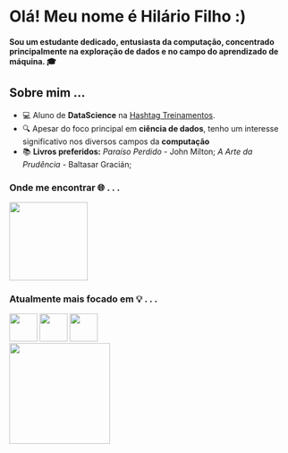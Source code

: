 # Olá! Meu nome é Hilário Filho :)
#### Sou um estudante dedicado, entusiasta da computação, concentrado principalmente na exploração de dados e no campo do aprendizado de máquina. 🎓
## Sobre mim ...
<ul>
  <li>
    💻 Aluno de <strong>DataScience</strong> na <a href="https://www.hashtagtreinamentos.com/?origemurl=75502579145&gad_source=1&gclid=CjwKCAiAq4KuBhA6EiwArMAw1AlLVz7NZ-Uk1U7kXCPZFvwC56SxICLNmr5O2MP_9QBdFpJSIM3x4RoCBFQQAvD_BwE" target="_blank">Hashtag Treinamentos</a>.  
  </li>
  <li>
    🔍 Apesar do foco principal em <strong>ciência de dados</strong>, tenho um interesse significativo nos diversos campos da <strong>computação</strong>
  </li>
  <li>
    📚 <strong>Livros preferidos:</strong> <em>Paraíso Perdido</em> - John Milton; <em>A Arte da Prudência</em> - Baltasar Gracián;
  </li>
</ul>
<h3>Onde me encontrar 🌐 . . .</h3>
<div>
    <a href="www.linkedin.com/in/hilario-datascience" target="_blank"><img loading="lazy" src="https://img.shields.io/badge/-LinkedIn-%230077B5?style=for-the-badge&logo=linkedin&logoColor=white" target="_blank" width=140></a>
</div>
<h3>Atualmente mais focado em 💡 . . .</h3>
<div>
    <img src="https://cdn.jsdelivr.net/gh/devicons/devicon@latest/icons/python/python-original.svg" width="50" height="50" />  
    <img src="https://cdn.jsdelivr.net/gh/devicons/devicon@latest/icons/javascript/javascript-original.svg" width="50" height="50"/>     
    <img src="https://cdn.jsdelivr.net/gh/devicons/devicon@latest/icons/r/r-original.svg" width="50" height="50"/>    
</div>
<div>
    <a href="https://github.com/HilarioMarques">
       <img loading="lazy" height="180em" src="https://github-readme-stats.vercel.app/api?username=HilarioMarques&show_icons=true&theme=dracula&include_all_commits=true&count_private=true"/>
    </a>
</div>

          


